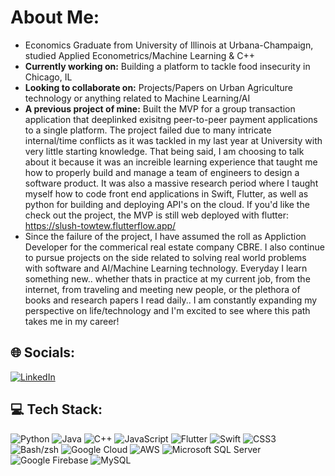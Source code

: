 
#  About Me: 
-  Economics Graduate from University of Illinois at Urbana-Champaign, studied Applied Econometrics/Machine Learning & C++
-  **Currently working on:** Building a platform to tackle food insecurity in Chicago, IL
-  **Looking to collaborate on:** Projects/Papers on Urban Agriculture technology or anything related to Machine Learning/AI
-  **A previous project of mine:** Built the MVP for a group transaction application that deeplinked exisitng peer-to-peer payment applications to a single platform. The project failed due to many intricate internal/time conflicts as it was tackled in my last year at University with very little starting knowledge. That being said, I am choosing to talk about it because it was an increible learning experience that taught me how to properly build and manage a team of engineers to design a software product. It was also a massive research period where I taught myself how to code front end applications in Swift, Flutter, as well as python for building and deploying API's on the cloud. If you'd like the check out the project, the MVP is still web deployed with flutter: https://slush-towtew.flutterflow.app/
-  Since the failure of the project, I have assumed the roll as Appliction Developer for the commerical real estate company CBRE. I also continue to pursue projects on the side related to solving real world problems with software and AI/Machine Learning technology. Everyday I learn something new.. whether thats in practice at my current job, from the internet, from traveling and meeting new people, or the plethora of books and research papers I read daily.. I am constantly expanding my perspective on life/technology and I'm excited to see where this path takes me in my career!

## 🌐 Socials:
[![LinkedIn](https://img.shields.io/badge/LinkedIn-%230077B5.svg?logo=linkedin&logoColor=white)](https://www.linkedin.com/in/aidan-lynde-1b97a31b4/)

## 💻 Tech Stack:
![Python](https://img.shields.io/badge/python-3670A0?style=for-the-badge&logo=python&logoColor=ffdd54) 
![Java](https://img.shields.io/badge/java-%23ED8B00.svg?style=for-the-badge&logo=java&logoColor=white) 
![C++](https://img.shields.io/badge/c++-%2300599C.svg?style=for-the-badge&logo=c%2B%2B&logoColor=white) 
![JavaScript](https://img.shields.io/badge/javascript-%23323330.svg?style=for-the-badge&logo=javascript&logoColor=%23F7DF1E) 
![Flutter](https://img.shields.io/badge/Flutter-%2302569B.svg?style=for-the-badge&logo=Flutter&logoColor=white) 
![Swift](https://img.shields.io/badge/swift-F54A2A?style=for-the-badge&logo=swift&logoColor=white) 
![CSS3](https://img.shields.io/badge/css3-%231572B6.svg?style=for-the-badge&logo=css3&logoColor=white) 
![Bash/zsh](https://img.shields.io/badge/Bash-zsh-%23121011.svg?style=for-the-badge&logo=gnu-bash&logoColor=white) 
![Google Cloud](https://img.shields.io/badge/Google%20Cloud-%234285F4.svg?style=for-the-badge&logo=google-cloud&logoColor=white) 
![AWS](https://img.shields.io/badge/AWS-%23FF9900.svg?style=for-the-badge&logo=amazon-aws&logoColor=white) 
![Microsoft SQL Server](https://img.shields.io/badge/Microsoft%20SQL%20Server-CC2927?style=for-the-badge&logo=microsoft%20sql%20server&logoColor=white) 
![Google Firebase](https://img.shields.io/badge/Firebase-%23039BE5.svg?style=for-the-badge&logo=firebase) 
![MySQL](https://img.shields.io/badge/mysql-%2300f.svg?style=for-the-badge&logo=mysql&logoColor=white) 
